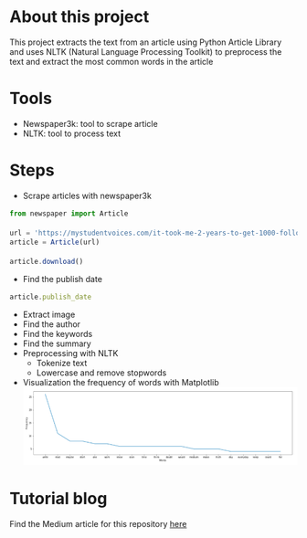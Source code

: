 # About this project
This project extracts the text from an article using Python Article Library and uses NLTK (Natural Language Processing Toolkit) to preprocess the text and extract the most common words in the article

# Tools
* Newspaper3k: tool to scrape article
* NLTK: tool to process text

# Steps
* Scrape articles with newspaper3k
```javascript
from newspaper import Article

url = 'https://mystudentvoices.com/it-took-me-2-years-to-get-1000-followers-life-lessons-ive-learned-throughout-the-journey-9bc44f2959f0'
article = Article(url)

article.download()
```
* Find the publish date
```javascript
article.publish_date
```
* Extract image
* Find the author
* Find the keywords
* Find the summary
* Preprocessing with NLTK
  * Tokenize text
  * Lowercase and remove stopwords
* Visualization the frequency of words with Matplotlib
![image](https://github.com/khuyentran1401/Extract-text-from-article/blob/master/images/Screenshot%202020-04-05%2021.39.00.png)



# Tutorial blog
Find the Medium article for this repository [here](https://medium.com/@khuyentran1476/find-common-words-in-article-with-python-module-newspaper-and-nltk-8c7d6c75733)

